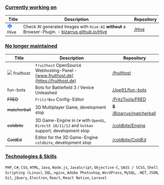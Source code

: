 ### [**Currently working on**]()
| Title | Description | Repository |
| ------------- | ------------- | ------------- |
| ![](https://raw.githubusercontent.com/Bizarrus/Hive/refs/heads/main/images/icons/16.png) Hive | Check AI generated Images with `Hive-AI` **without** a Browser-Plugin. - [bizarrus.github.io/Hive](https://bizarrus.github.io/Hive/) | [/Hive](https://github.com/Bizarrus/Hive) |

### [**No longer maintained**]()
| Title | Description | Repository |
| ------------- | ------------- | ------------- |
| ![](https://raw.githubusercontent.com/fruithost/Documentation/main/Images/LOGO_TEXT.png) fruithost | `fruithost` OpenSource Webhosting-Panel - [www.fruithost.de](https://fruithost.de)                                                   | [/fruithost](https://github.com/fruithost)               
| fun-bots                                                                                           | Bots for Battlefield 3 / Venice Unleashed                                                                                            | [/Joe91/fun-bots](https://github.com/Joe91/fun-bots)                    |
| ~~FRED~~                                                                                           | `Fritz!Box` Config-Editor                                                                                                            | [/FritzTools/FRED](https://github.com/FritzTools/FRED)                  |
| ~~matcherball~~                                                                                    | 3D Multiplayer Game, development stop                                                                                                | :lock: [/Bizarrus/matcherball](https://github.com/Bizarrus/matcherball) |
| ~~coldbite~~                                                                                       | 3D Game-Engine in `C#` with `OpenGL`, `DirectX 10/11/12` and `Vulkan` support, development stop                                      | [/coldbite/Engine](https://github.com/coldbite/Engine)                  |
| ~~ColdEd~~                                                                                         | Editor for the 3D Game-Engine `coldbite`, development stop                                                                           | [/coldbite/ColdEd](https://github.com/coldbite/ColdEd)                  |

### [**Technologies & Skills**]()

`PHP`, `C#`, `CSS`, `HTML`, `Java`, `Node.js`, `JavaScript`, `Objective-C`, `SASS / SCSS`, `Shell Scripting (Linux)`, `SQL`, `nginx`, `Adobe Photoshop`, `WordPress`, `MySQL`, `.NET`, `JSON`, `Git`, `jQuery`, `Electron`, `React`, `React Native`, `Laravel`


<picture>
  <source media="(prefers-color-scheme: dark)" srcset="https://github-readme-stats.vercel.app/api?username=Bizarrus&theme=github_dark&show_icons=true&count_private=true#gh-dark-mode-only">
  <img alt="" src="https://github-readme-stats.vercel.app/api?username=Bizarrus&theme=github&show_icons=true&count_private=true">
</picture>
<picture>
  <source media="(prefers-color-scheme: dark)" srcset="https://github-profile-summary-cards.vercel.app/api/cards/most-commit-language?username=Bizarrus&theme=github_dark#gh-dark-mode-only">
  <img alt="" src="https://github-profile-summary-cards.vercel.app/api/cards/most-commit-language?username=Bizarrus&theme=github">
</picture>

